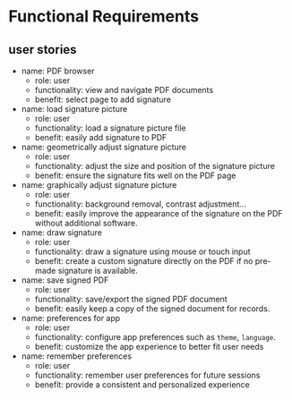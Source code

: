 # Functional Requirements

## user stories

* name: PDF browser
  * role: user
  * functionality: view and navigate PDF documents
  * benefit: select page to add signature
* name: load signature picture
  * role: user
  * functionality: load a signature picture file
  * benefit: easily add signature to PDF
* name: geometrically adjust signature picture
  * role: user
  * functionality: adjust the size and position of the signature picture
  * benefit: ensure the signature fits well on the PDF page
* name: graphically adjust signature picture
  * role: user
  * functionality: background removal, contrast adjustment...
  * benefit: easily improve the appearance of the signature on the PDF without additional software.
* name: draw signature
  * role: user
  * functionality: draw a signature using mouse or touch input
  * benefit: create a custom signature directly on the PDF if no pre-made signature is available.
* name: save signed PDF
  * role: user
  * functionality: save/export the signed PDF document
  * benefit: easily keep a copy of the signed document for records.
* name: preferences for app
  * role: user
  * functionality: configure app preferences such as `theme`, `language`.
  * benefit: customize the app experience to better fit user needs
* name: remember preferences
  * role: user
  * functionality: remember user preferences for future sessions
  * benefit: provide a consistent and personalized experience

